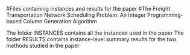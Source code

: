#Files containing instances and results for the paper
#The Freight Transportation Network Scheduling Problem: An Integer Programming-based Column Generation Algorithm

The folder INSTANCES contains all the instances used in the paper
The folder RESULTS contains instance-level summary results for the two methods studied in the paper
